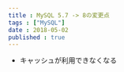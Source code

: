 ```yaml
---
title : MySQL 5.7 -> 8の変更点
tags : ["MySQL"]
date : 2018-05-02
published : true
---
```


- キャッシュが利用できなくなる
